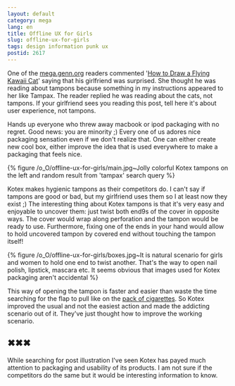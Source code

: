 ```yaml
---
layout: default
category: mega
lang: en
title: Offline UX for Girls
slug: offline-ux-for-girls
tags: design information punk ux 
postid: 2617
---
```

One of the  <a href="http://mega.genn.org/en/">mega.genn.org</a> readers commented '<a href="http://mega.genn.org/ru/2009/how-to-draw-a-flying-kawaii-cat/">How to Draw a Flying Kawaii Cat</a>' saying that his girlfriend was surprised. She thought he was reading about tampons because something in my instructions appeared to her like Tampax. The reader replied he was reading about the cats, not tampons. If your girlfriend sees you reading this post, tell here it's about user experience, not tampons.

Hands up everyone who threw away macbook or ipod packaging with no regret. Good news: you are minority ;) Every one of us adores nice packaging sensation even if we don't realize that. One can either create new cool box, either improve the idea that is used everywhere to make a packaging that feels nice.<!--more-->



{% figure /o_O/offline-ux-for-girls/main.jpg~Jolly colorful Kotex tampons on the left and random result from 'tampax' search query %}



Kotex makes hygienic tampons as their competitors do. I can't say if tampons are good or bad, but my girlfriend uses them so I at least now they exist ;) The interesting thing about Kotex tampons is that it's very easy and enjoyable to uncover them: just twist both end9s of the cover in opposite ways. The cover would wrap along perforation and the tampon would be ready to use. Furthermore, fixing one of the ends in your hand would allow to hold uncovered tampon by covered end without touching the tampon itself!



{% figure /o_O/offline-ux-for-girls/boxes.jpg~It is natural scenario for girls and women to hold one end to twist another. That's the way to open nail polish, lipstick, mascara etc. It seems obvious that images used for Kotex packaging aren't accidental %}



This way of opening the tampon is faster and easier than waste the time searching for the flap to pull like on the <a href="http://mega.genn.org/en/2008/lucky-site/">pack of cigarettes</a>. So Kotex improved the usual and not the easiest action and made the addicting scenario out of it. They've just thought how to improve the working scenario.


## ✖✖✖

While searching for post illustration I've seen Kotex has payed much attention to packaging and usability of its products. I am not sure if the competitors do the same but it would be interesting information to know.